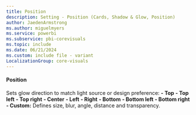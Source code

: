 ```yaml
---
title: Position
description: Setting - Position (Cards, Shadow & Glow, Position)
author: JaedenArmstrong
ms.author: miguelmyers
ms.service: powerbi
ms.subservice: pbi-corevisuals
ms.topic: include
ms.date: 06/21/2024
ms.custom: include file - variant
LocalizationGroup: core-visuals
---
```

#### Position

Sets glow direction to match light source or design preference:
**- Top**
**- Top left**
**- Top right**
**- Center**
**- Left**
**- Right**
**- Bottom**
**- Bottom left**
**- Bottom right**
**- Custom:** Defines size, blur, angle, distance and transparency.
